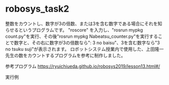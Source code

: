 # robosys_task2

整数をカウントし、数字が3の倍数、または3を含む数字である場合にそれを知らせるというプログラムです。
"roscore" を入力し、"rosrun mypkg count.py"を実行、その後"rosrun mypkg Nabeatsu_counter.py"を実行することで数字と、その右に数字が3の倍数なら":   3 no baisu"、3を含む数字なら"3 no tsuku suji"が表示されます。
ロボットシステム授業内で使用した、上田隆一先生の数をカウントするプログラムを参考に制作しました。

参考プログラム https://ryuichiueda.github.io/robosys2019/lesson13.html#/

実行例 
